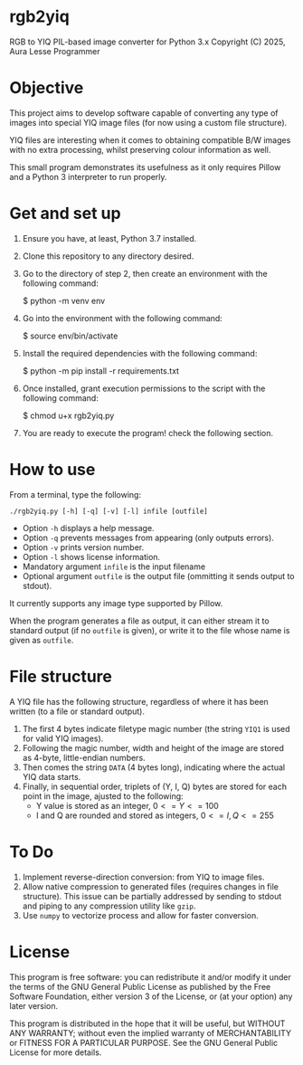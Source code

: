 rgb2yiq
=======

RGB to YIQ PIL-based image converter for Python 3.x
Copyright (C) 2025, Aura Lesse Programmer

Objective
=========

This project aims to develop software capable of converting any type of images into special YIQ image files (for now using a custom file structure).

YIQ files are interesting when it comes to obtaining compatible B/W images with no extra processing, whilst preserving colour information as well.

This small program demonstrates its usefulness as it only requires Pillow and a Python 3 interpreter to run properly.

Get and set up
==============

1. Ensure you have, at least, Python 3.7 installed.
2. Clone this repository to any directory desired.
3. Go to the directory of step 2, then create an environment with the following command:

    $ python -m venv env

4. Go into the environment with the following command:

    $ source env/bin/activate

5. Install the required dependencies with the following command:

    $ python -m pip install -r requirements.txt

6. Once installed, grant execution permissions to the script with the following command:

    $ chmod u+x rgb2yiq.py

7. You are ready to execute the program! check the following section.

How to use
==========

From a terminal, type the following:

    ./rgb2yiq.py [-h] [-q] [-v] [-l] infile [outfile]

- Option `-h` displays a help message.
- Option `-q` prevents messages from appearing (only outputs errors).
- Option `-v` prints version number.
- Option `-l` shows license information.
- Mandatory argument `infile` is the input filename
- Optional argument `outfile` is the output file (ommitting it sends output to stdout).

It currently supports any image type supported by Pillow.

When the program generates a file as output, it can either stream it to standard output (if no `outfile` is given), or write it to the file whose name is given as `outfile`.

File structure
==============

A YIQ file has the following structure, regardless of where it has been written (to a file or standard output).

1. The first 4 bytes indicate filetype magic number (the string `YIQ1` is used for valid YIQ images).
2. Following the magic number, width and height of the image are stored as 4-byte, little-endian numbers.
3. Then comes the string `DATA` (4 bytes long), indicating where the actual YIQ data starts.
4. Finally, in sequential order, triplets of (Y, I, Q) bytes are stored for each point in the image, ajusted to the following:
    - Y value is stored as an integer, $0 <= Y <= 100$
    - I and Q are rounded and stored as integers, $0 <= I, Q <= 255$

To Do
=====

1. Implement reverse-direction conversion: from YIQ to image files.
2. Allow native compression to generated files (requires changes in file structure). This issue can be partially addressed by sending to stdout and piping to any compression utility like `gzip`.
3. Use `numpy` to vectorize process and allow for faster conversion.

License
=======

This program is free software: you can redistribute it and/or modify
it under the terms of the GNU General Public License as published by
the Free Software Foundation, either version 3 of the License, or
(at your option) any later version.

This program is distributed in the hope that it will be useful,
but WITHOUT ANY WARRANTY; without even the implied warranty of
MERCHANTABILITY or FITNESS FOR A PARTICULAR PURPOSE.  See the
GNU General Public License for more details.

